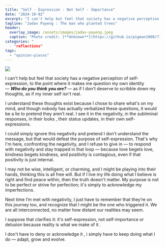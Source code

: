 ```yaml
---
title: "Self - Expression - Not Self - Importance"
date: "2024-10-02"
excerpt: "I can't help but feel that society has a negative perception of self-expression, to the point where it makes me question my own identity — _**Who do you think you are?**_ — as if I don't deserve to scribble down my thoughts, as if my inner self isn't real."
tagline: "Jadav Payeng : The man who planted trees"
header:
  overlay_image: /assets/images/jadav-payeng.jpeg
  caption: "Photo credit: [**Unknown**](https://github.io/pigman1000/718818739938)"
categories: "
  - "reflections"
tags: 
  - "opinion-pieces"
---
```


![](https://dmuolhoi.wordpress.com/wp-content/uploads/2024/10/img-20241002-wa00102180620816199824781.jpg?w=1024)

I can't help but feel that society has a negative perception of self-expression, to the point where it makes me question my own identity — _**Who do you think you are?**_ — as if I don't deserve to scribble down my thoughts, as if my inner self isn't real.

I understand these thoughts exist because I chose to share what's on my mind, and though nobody has actually verbalized these questions, it would be a lie to pretend they aren’t real. I see it in the negativity, in the subliminal responses, in their looks , their status updates, in their own self-expressions.

I could simply ignore this negativity and pretend I don't understand the message, but that would defeat the purpose of self-expression. That's why I'm here, confronting the negativity, and I refuse to give in — to respond with negativity and stay trapped in that loop — because love begets love, kindness begets kindness, and positivity is contagious, even if that positivity is just internal.

I may not be wise, intelligent, or charming, and I might be playing into their hands, thinking this is all free will. But if I live my life doing what I believe is right and find peace within, then the truth doesn't matter. My purpose is not to be perfect or strive for perfection; it's simply to acknowledge my imperfections.

Next time I’m met with negativity, I just have to remember that they’re on this journey too, and recognize that I might be the one who triggered it. We are all interconnected, no matter how distant our realities may seem.

I suppose that clarifies it: it's self-expression, not self-importance or delusion because reality is what we make of it .

I don't have to deny or acknowledge it , i simply have to keep doing what I do — adapt, grow and evolve.
